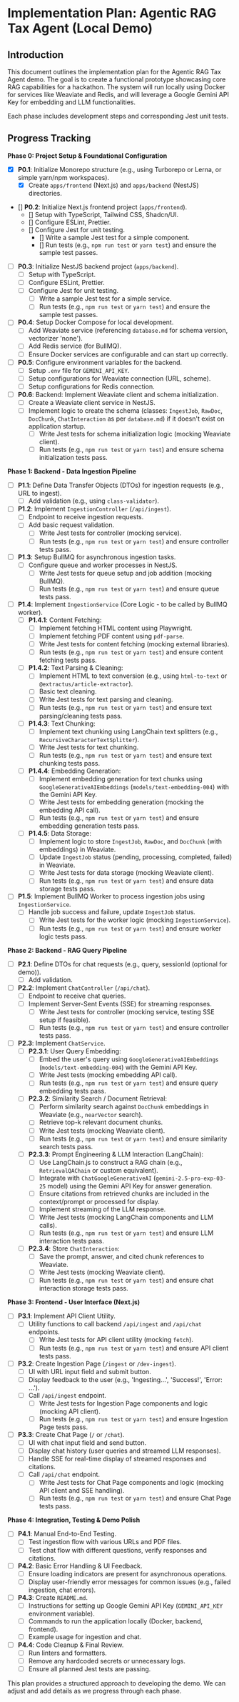 # Implementation Plan: Agentic RAG Tax Agent (Local Demo)

## Introduction

This document outlines the implementation plan for the Agentic RAG Tax Agent demo. The goal is to create a functional prototype showcasing core RAG capabilities for a hackathon. The system will run locally using Docker for services like Weaviate and Redis, and will leverage a Google Gemini API Key for embedding and LLM functionalities.

Each phase includes development steps and corresponding Jest unit tests.

## Progress Tracking

**Phase 0: Project Setup & Foundational Configuration**
- [x] **P0.1**: Initialize Monorepo structure (e.g., using Turborepo or Lerna, or simple yarn/npm workspaces).
  - [x] Create `apps/frontend` (Next.js) and `apps/backend` (NestJS) directories.
- [] **P0.2**: Initialize Next.js frontend project (`apps/frontend`).
  - [] Setup with TypeScript, Tailwind CSS, Shadcn/UI.
  - [] Configure ESLint, Prettier.
  - [] Configure Jest for unit testing.
    - [] Write a sample Jest test for a simple component.
    - [] Run tests (e.g., `npm run test` or `yarn test`) and ensure the sample test passes.
- [ ] **P0.3**: Initialize NestJS backend project (`apps/backend`).
  - [ ] Setup with TypeScript.
  - [ ] Configure ESLint, Prettier.
  - [ ] Configure Jest for unit testing.
    - [ ] Write a sample Jest test for a simple service.
    - [ ] Run tests (e.g., `npm run test` or `yarn test`) and ensure the sample test passes.
- [ ] **P0.4**: Setup Docker Compose for local development.
  - [ ] Add Weaviate service (referencing `database.md` for schema version, vectorizer 'none').
  - [ ] Add Redis service (for BullMQ).
  - [ ] Ensure Docker services are configurable and can start up correctly.
- [ ] **P0.5**: Configure environment variables for the backend.
  - [ ] Setup `.env` file for `GEMINI_API_KEY`.
  - [ ] Setup configurations for Weaviate connection (URL, scheme).
  - [ ] Setup configurations for Redis connection.
- [ ] **P0.6**: Backend: Implement Weaviate client and schema initialization.
  - [ ] Create a Weaviate client service in NestJS.
  - [ ] Implement logic to create the schema (classes: `IngestJob`, `RawDoc`, `DocChunk`, `ChatInteraction` as per `database.md`) if it doesn't exist on application startup.
    - [ ] Write Jest tests for schema initialization logic (mocking Weaviate client).
    - [ ] Run tests (e.g., `npm run test` or `yarn test`) and ensure schema initialization tests pass.

**Phase 1: Backend - Data Ingestion Pipeline**
- [ ] **P1.1**: Define Data Transfer Objects (DTOs) for ingestion requests (e.g., URL to ingest).
  - [ ] Add validation (e.g., using `class-validator`).
- [ ] **P1.2**: Implement `IngestionController` (`/api/ingest`).
  - [ ] Endpoint to receive ingestion requests.
  - [ ] Add basic request validation.
    - [ ] Write Jest tests for controller (mocking service).
    - [ ] Run tests (e.g., `npm run test` or `yarn test`) and ensure controller tests pass.
- [ ] **P1.3**: Setup BullMQ for asynchronous ingestion tasks.
  - [ ] Configure queue and worker processes in NestJS.
    - [ ] Write Jest tests for queue setup and job addition (mocking BullMQ).
    - [ ] Run tests (e.g., `npm run test` or `yarn test`) and ensure queue tests pass.
- [ ] **P1.4**: Implement `IngestionService` (Core Logic - to be called by BullMQ worker).
  - [ ] **P1.4.1**: Content Fetching:
    - [ ] Implement fetching HTML content using Playwright.
    - [ ] Implement fetching PDF content using `pdf-parse`.
    - [ ] Write Jest tests for content fetching (mocking external libraries).
    - [ ] Run tests (e.g., `npm run test` or `yarn test`) and ensure content fetching tests pass.
  - [ ] **P1.4.2**: Text Parsing & Cleaning:
    - [ ] Implement HTML to text conversion (e.g., using `html-to-text` or `@extractus/article-extractor`).
    - [ ] Basic text cleaning.
    - [ ] Write Jest tests for text parsing and cleaning.
    - [ ] Run tests (e.g., `npm run test` or `yarn test`) and ensure text parsing/cleaning tests pass.
  - [ ] **P1.4.3**: Text Chunking:
    - [ ] Implement text chunking using LangChain text splitters (e.g., `RecursiveCharacterTextSplitter`).
    - [ ] Write Jest tests for text chunking.
    - [ ] Run tests (e.g., `npm run test` or `yarn test`) and ensure text chunking tests pass.
  - [ ] **P1.4.4**: Embedding Generation:
    - [ ] Implement embedding generation for text chunks using `GoogleGenerativeAIEmbeddings` (`models/text-embedding-004`) with the Gemini API Key.
    - [ ] Write Jest tests for embedding generation (mocking the embedding API call).
    - [ ] Run tests (e.g., `npm run test` or `yarn test`) and ensure embedding generation tests pass.
  - [ ] **P1.4.5**: Data Storage:
    - [ ] Implement logic to store `IngestJob`, `RawDoc`, and `DocChunk` (with embeddings) in Weaviate.
    - [ ] Update `IngestJob` status (pending, processing, completed, failed) in Weaviate.
    - [ ] Write Jest tests for data storage (mocking Weaviate client).
    - [ ] Run tests (e.g., `npm run test` or `yarn test`) and ensure data storage tests pass.
- [ ] **P1.5**: Implement BullMQ Worker to process ingestion jobs using `IngestionService`.
  - [ ] Handle job success and failure, update `IngestJob` status.
    - [ ] Write Jest tests for the worker logic (mocking `IngestionService`).
    - [ ] Run tests (e.g., `npm run test` or `yarn test`) and ensure worker logic tests pass.

**Phase 2: Backend - RAG Query Pipeline**
- [ ] **P2.1**: Define DTOs for chat requests (e.g., query, sessionId (optional for demo)).
  - [ ] Add validation.
- [ ] **P2.2**: Implement `ChatController` (`/api/chat`).
  - [ ] Endpoint to receive chat queries.
  - [ ] Implement Server-Sent Events (SSE) for streaming responses.
    - [ ] Write Jest tests for controller (mocking service, testing SSE setup if feasible).
    - [ ] Run tests (e.g., `npm run test` or `yarn test`) and ensure controller tests pass.
- [ ] **P2.3**: Implement `ChatService`.
  - [ ] **P2.3.1**: User Query Embedding:
    - [ ] Embed the user's query using `GoogleGenerativeAIEmbeddings` (`models/text-embedding-004`) with the Gemini API Key.
    - [ ] Write Jest tests (mocking embedding API call).
    - [ ] Run tests (e.g., `npm run test` or `yarn test`) and ensure query embedding tests pass.
  - [ ] **P2.3.2**: Similarity Search / Document Retrieval:
    - [ ] Perform similarity search against `DocChunk` embeddings in Weaviate (e.g., `nearVector` search).
    - [ ] Retrieve top-k relevant document chunks.
    - [ ] Write Jest tests (mocking Weaviate client).
    - [ ] Run tests (e.g., `npm run test` or `yarn test`) and ensure similarity search tests pass.
  - [ ] **P2.3.3**: Prompt Engineering & LLM Interaction (LangChain):
    - [ ] Use LangChain.js to construct a RAG chain (e.g., `RetrievalQAChain` or custom equivalent).
    - [ ] Integrate with `ChatGoogleGenerativeAI` (`gemini-2.5-pro-exp-03-25` model) using the Gemini API Key for answer generation.
    - [ ] Ensure citations from retrieved chunks are included in the context/prompt or processed for display.
    - [ ] Implement streaming of the LLM response.
    - [ ] Write Jest tests (mocking LangChain components and LLM calls).
    - [ ] Run tests (e.g., `npm run test` or `yarn test`) and ensure LLM interaction tests pass.
  - [ ] **P2.3.4**: Store `ChatInteraction`:
    - [ ] Save the prompt, answer, and cited chunk references to Weaviate.
    - [ ] Write Jest tests (mocking Weaviate client).
    - [ ] Run tests (e.g., `npm run test` or `yarn test`) and ensure chat interaction storage tests pass.

**Phase 3: Frontend - User Interface (Next.js)**
- [ ] **P3.1**: Implement API Client Utility.
  - [ ] Utility functions to call backend `/api/ingest` and `/api/chat` endpoints.
    - [ ] Write Jest tests for API client utility (mocking `fetch`).
    - [ ] Run tests (e.g., `npm run test` or `yarn test`) and ensure API client tests pass.
- [ ] **P3.2**: Create Ingestion Page (`/ingest` or `/dev-ingest`).
  - [ ] UI with URL input field and submit button.
  - [ ] Display feedback to the user (e.g., 'Ingesting...', 'Success!', 'Error: ...').
  - [ ] Call `/api/ingest` endpoint.
    - [ ] Write Jest tests for Ingestion Page components and logic (mocking API client).
    - [ ] Run tests (e.g., `npm run test` or `yarn test`) and ensure Ingestion Page tests pass.
- [ ] **P3.3**: Create Chat Page (`/` or `/chat`).
  - [ ] UI with chat input field and send button.
  - [ ] Display chat history (user queries and streamed LLM responses).
  - [ ] Handle SSE for real-time display of streamed responses and citations.
  - [ ] Call `/api/chat` endpoint.
    - [ ] Write Jest tests for Chat Page components and logic (mocking API client and SSE handling).
    - [ ] Run tests (e.g., `npm run test` or `yarn test`) and ensure Chat Page tests pass.

**Phase 4: Integration, Testing & Demo Polish**
- [ ] **P4.1**: Manual End-to-End Testing.
  - [ ] Test ingestion flow with various URLs and PDF files.
  - [ ] Test chat flow with different questions, verify responses and citations.
- [ ] **P4.2**: Basic Error Handling & UI Feedback.
  - [ ] Ensure loading indicators are present for asynchronous operations.
  - [ ] Display user-friendly error messages for common issues (e.g., failed ingestion, chat errors).
- [ ] **P4.3**: Create `README.md`.
  - [ ] Instructions for setting up Google Gemini API Key (`GEMINI_API_KEY` environment variable).
  - [ ] Commands to run the application locally (Docker, backend, frontend).
  - [ ] Example usage for ingestion and chat.
- [ ] **P4.4**: Code Cleanup & Final Review.
  - [ ] Run linters and formatters.
  - [ ] Remove any hardcoded secrets or unnecessary logs.
  - [ ] Ensure all planned Jest tests are passing.

This plan provides a structured approach to developing the demo. We can adjust and add details as we progress through each phase.
